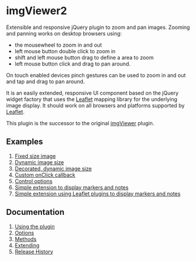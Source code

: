 # imgViewer2
Extensible and responsive jQuery plugin to zoom and pan images. Zooming and panning works on desktop browsers using:
- the mousewheel to zoom in and out
- left mouse button double click to zoom in
- shift and left mouse button drag to define a area to zoom
- left mouse button click and drag to  pan around. 

On touch enabled devices pinch gestures can be used to zoom in and out and tap and drag to pan around. 

It is an easily extended, responsive UI component based on the jQuery widget factory that uses the [Leaflet](http://leafletjs.com/index.html) mapping library for the underlying image display. It should work on all browsers and platforms supported by [Leaflet](http://leafletjs.com/index.html).

This plugin is the successor to the original [imgViewer](https://github.com/waynegm/imgViewer) plugin.

## Examples
1. [Fixed size image](http://waynegm.github.io/imgViewer2/fixed_image_size.html)
2. [Dynamic image size](http://waynegm.github.io/imgViewer2/dynamic_image_size.html)
3. [Decorated, dynamic image size](http://waynegm.github.io/imgViewer2/dynamic_decorated_image.html)
4. [Custom onClick callback](http://waynegm.github.io/imgViewer2/custom_onclick_callback.html)
2. [Control options](http://waynegm.github.io/imgViewer2/control_options.html)
3. [Simple extension to display markers and notes](http://waynegm.github.io/imgViewer2/basic_note.html)
4. [Simple extension using Leaflet plugins to display markers and notes](http://waynegm.github.io/imgViewer2/basic_note_with_plugins.html)



## Documentation
1. [Using the plugin](plugindocs/usage.md)
2. [Options](plugindocs/options.adoc)
2. [Methods](plugindocs/methods.adoc)
3. [Extending](plugindocs/extending.md)
4. [Release History](plugindocs/releases.md)

